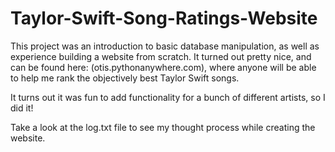 # Taylor-Swift-Song-Ratings-Website

This project was an introduction to basic database manipulation, as well as experience building a website from scratch. It turned out pretty nice, and can be found here: (otis.pythonanywhere.com), where anyone will be able to help me rank the objectively best Taylor Swift songs.

It turns out it was fun to add functionality for a bunch of different artists, so I did it!

Take a look at the log.txt file to see my thought process while creating the website.
